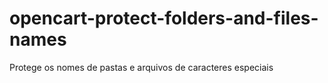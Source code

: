 # opencart-protect-folders-and-files-names
Protege os nomes de pastas e arquivos de caracteres especiais
